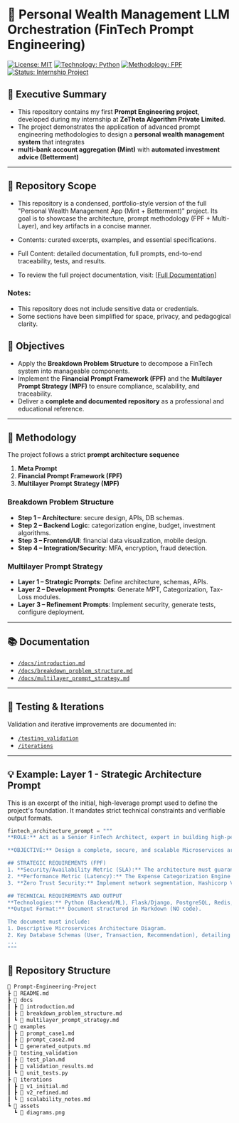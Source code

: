 # 🏦 Personal Wealth Management LLM Orchestration (FinTech Prompt Engineering)

[![License: MIT](https://img.shields.io/badge/License-MIT-yellow.svg)](https://opensource.org/licenses/MIT)
[![Technology: Python](https://img.shields.io/badge/Python-3.10%2B-blue)]()
[![Methodology: FPF](https://img.shields.io/badge/Methodology-FPF%20%2B%20MultiLayer-orange)]()
[![Status: Internship Project](https://img.shields.io/badge/Status-Completed%20(ZeTheta)-informational)]()

## 📌 Executive Summary

- This repository contains my first **Prompt Engineering project**, developed during my internship at **ZeTheta Algorithm Private Limited**.  
- The project demonstrates the application of advanced prompt engineering methodologies to design a **personal wealth management system** that integrates
- **multi-bank account aggregation (Mint)** with **automated investment advice (Betterment)**
---

## 🔎 Repository Scope

- This repository is a condensed, portfolio-style version of the full "Personal Wealth Management App (Mint + Betterment)" project. Its goal is to showcase the architecture, prompt methodology (FPF + Multi-Layer), and key artifacts in a concise manner.

* Contents: curated excerpts, examples, and essential specifications.
* Full Content: detailed documentation, full prompts, end-to-end traceability, tests, and results.

* To review the full project documentation, visit:
[[Full Documentation](https://alearisteguieta.github.io/Prompt-Engineering-FinTech-FPF/)]

### Notes:
- This repository does not include sensitive data or credentials.
- Some sections have been simplified for space, privacy, and pedagogical clarity.


## 🎯 Objectives
- Apply the **Breakdown Problem Structure** to decompose a FinTech system into manageable components.
- Implement the **Financial Prompt Framework (FPF)** and the **Multilayer Prompt Strategy (MPF)** to ensure compliance, scalability, and traceability.
- Deliver a **complete and documented repository** as a professional and educational reference.  

---

## 🧩 Methodology
The project follows a strict **prompt architecture sequence**  
1. **Meta Prompt**  
2. **Financial Prompt Framework (FPF)**  
3. **Multilayer Prompt Strategy (MPF)**  

### Breakdown Problem Structure
- **Step 1 – Architecture**: secure design, APIs, DB schemas.  
- **Step 2 – Backend Logic**: categorization engine, budget, investment algorithms.  
- **Step 3 – Frontend/UI**: financial data visualization, mobile design.  
- **Step 4 – Integration/Security**: MFA, encryption, fraud detection.  

### Multilayer Prompt Strategy
- **Layer 1 – Strategic Prompts**: Define architecture, schemas, APIs.  
- **Layer 2 – Development Prompts**: Generate MPT, Categorization, Tax-Loss modules.  
- **Layer 3 – Refinement Prompts**: Implement security, generate tests, configure deployment.  

---

## 📚 Documentation
- [`/docs/introduction.md`](docs/introduction.md)  
- [`/docs/breakdown_problem_structure.md`](docs/breakdown_problem_structure.md)  
- [`/docs/multilayer_prompt_strategy.md`](docs/multilayer_prompt_strategy.md)  

---

## 🧪 Testing & Iterations
Validation and iterative improvements are documented in:  
- [`/testing_validation`](testing_validation/)  
- [`/iterations`](iterations/)  

---

## 💡 Example: Layer 1 - Strategic Architecture Prompt

This is an excerpt of the initial, high-leverage prompt used to define the project's foundation. It mandates strict technical constraints and verifiable output formats.

```python
fintech_architecture_prompt = """
**ROLE:** Act as a Senior FinTech Architect, expert in building high-performance Robo-Advisory systems (Trading/ML) and strict regulatory compliance (PCI DSS, Zero Trust, OAuth 2.0).

**OBJECTIVE:** Design a complete, secure, and scalable Microservices architecture for a Personal Wealth Management application (Mint + Betterment).

## STRATEGIC REQUIREMENTS (FPF)
1. **Security/Availability Metric (SLA):** The architecture must guarantee **99.99% uptime** for the investment engine.
2. **Performance Metric (Latency):** The Expense Categorization Engine (ML) must process 95% of transactions in **less than 500 milliseconds**.
3. **Zero Trust Security:** Implement network segmentation, Hashicorp Vault/AWS Secrets Manager, and **AES-256** encryption for data at rest.

## TECHNICAL REQUIREMENTS AND OUTPUT
**Technologies:** Python (Backend/ML), Flask/Django, PostgreSQL, Redis, Plaid API.
**Output Format:** Document structured in Markdown (NO code).

The document must include:
1. Descriptive Microservices Architecture Diagram.
2. Key Database Schemas (User, Transaction, Recommendation), detailing hashing (Bcrypt) and encrypted fields (AES-256).
...
"""
```

## 📂 Repository Structure

```bash
📂 Prompt-Engineering-Project
┣ 📜 README.md
┣ 📂 docs
┃ ┣ 📜 introduction.md
┃ ┣ 📜 breakdown_problem_structure.md
┃ ┗ 📜 multilayer_prompt_strategy.md
┣ 📂 examples
┃ ┣ 📜 prompt_case1.md
┃ ┣ 📜 prompt_case2.md
┃ ┗ 📜 generated_outputs.md
┣ 📂 testing_validation
┃ ┣ 📜 test_plan.md
┃ ┣ 📜 validation_results.md
┃ ┗ 📜 unit_tests.py
┣ 📂 iterations
┃ ┣ 📜 v1_initial.md
┃ ┣ 📜 v2_refined.md
┃ ┗ 📜 scalability_notes.md
┗ 📂 assets
  ┗ 📜 diagrams.png
```
